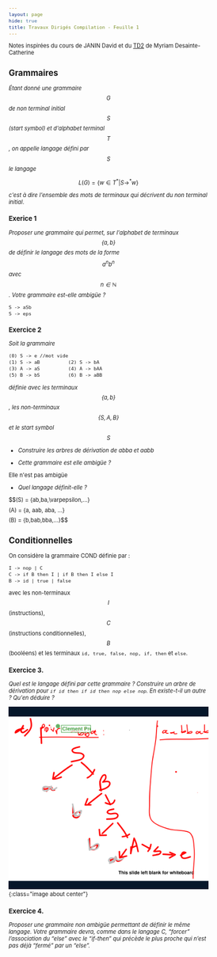 ```yaml
---
layout: page
hide: true
title: Travaux Dirigés Compilation - Feuille 1
---
```

<script type="text/javascript" async
  src="https://cdn.mathjax.org/mathjax/latest/MathJax.js?config=TeX-MML-AM_CHTML">
</script>

Notes inspirées du cours de JANIN David et du [TD2](https://moodle.bordeaux-inp.fr/pluginfile.php/151721/mod_resource/content/1/td2.pdf) de Myriam Desainte-Catherine 

<style>
html {
 zoom: 0.80;
}
</style>

## Grammaires 

*Étant donné une grammaire $$G$$ de non terminal initial $$S$$ (start symbol) et
d'alphabet terminal $$T$$, on appelle langage défini par $$S$$ le langage* 

$$L(G)=\{w \in T^\ast \vert S \rightarrow^\ast w\}$$

*c'est à dire l'ensemble des mots de terminaux qui décrivent du non terminal
initial*.

### Exerice 1

*Proposer une grammaire qui permet, sur l'alphabet de terminaux $$\{a,b\}$$ de
définir le langage des mots de la forme $$a^n b^n$$ avec $$n \in \mathbb{N}$$.
Votre grammaire est-elle ambigüe ?*

```
S -> aSb
S -> eps
```

### Exercice 2

*Soit la grammaire*

```
(0) S -> e //mot vide
(1) S -> aB          (2) S -> bA
(3) A -> aS          (4) A -> bAA
(5) B -> bS          (6) B -> aBB
```

*définie avec les terminaux $$\{a,b\}$$, les non-terminaux $$\{S,A,B\}$$ et le
start symbol $$S$$* 

+ *Construire les arbres de dérivation de abba et aabb*



+ *Cette grammaire est elle ambigüe ?*

Elle n'est pas ambigüe

+ *Quel langage définit-elle ?*

$$(S) = \{ab,ba,\varpepsilon,...}$$ 
$$(A) = \{a, aab, aba, ...\}$$
$$(B) = \{b,bab,bba,...\}$$

## Conditionnelles 

On considère la grammaire COND définie par : 

```
I -> nop | C
C -> if B then I | if B then I else I
B -> id | true | false
```
avec les non-terminaux $$I$$ (instructions), $$C$$ (instructions
conditionnelles), $$B$$ (booléens) et les terminaux `id, true, false, nop, if,
then` et `else`. 

### Exercice 3. 

*Quel est le langage défini par cette grammaire ? Construire un arbre de
dérivation pour `if id then if id then nop else nop`. En existe-t-il un autre ?
Qu'en déduire ?*

![3](/assets/images/compilation/3.png){:class="image about center"}

### Exercice 4. 

*Proposer une grammaire non ambigüe permettant de définir le même langage. Votre grammaire
devra, comme dans le langage C, “forcer” l’association du “else” avec le “if-then” qui précède le plus proche qui
n’est pas déjà “fermé” par un “else”.*

